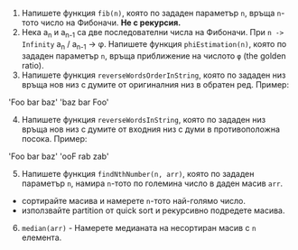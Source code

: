 1. Напишете функция `fib(n)`, която по зададен параметър `n`, връща `n`-тото число на Фибоначи. **Не с рекурсия.**
2. Нека a<sub>n</sub> и a<sub>n-1</sub> са две последователни числа на Фибоначи. При `n -> Infinity` a<sub>n</sub> / a<sub>n-1</sub> -> φ. Напишете функция `phiEstimation(n)`, която по зададен параметър `n`, връща приближение на числото `φ` (the golden ratio).
3. Напишете функция `reverseWordsOrderInString`, която по зададен низ връща нов низ с думите от оригиналния низ в обратен ред. Пример:

  'Foo bar baz'
  'baz bar Foo'

4. Напишете функция `reverseWordsInString`, която по зададен низ връща нов низ с думите от входния низ с думи в противоположна посока. Пример:

  'Foo bar baz'
  'ooF rab zab'

5. Напишете функция `findNthNumber(n, arr)`, която по зададен параметър `n`, намира `n`-тото по големина число в даден масив `arr`.
  - сортирайте масива и намерете `n`-тото най-голямо число.
  - използвайте partition от quick sort и рекурсивно подредете масива.

6. `median(arr)` - Намерете медианата на несортиран масив с `n` елемента.
